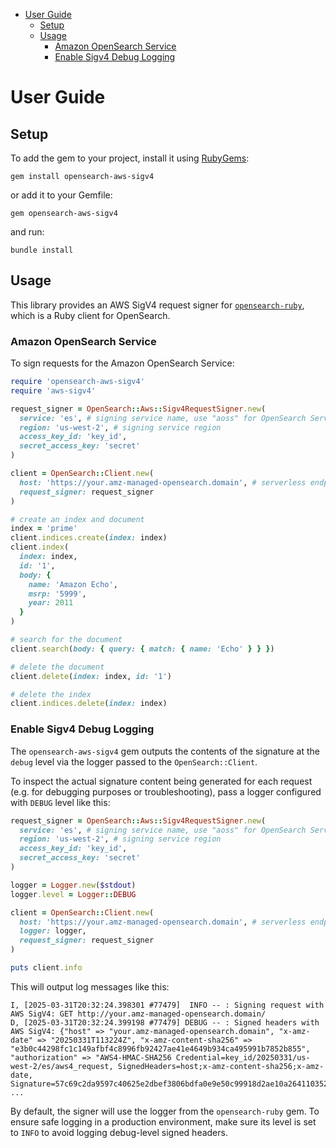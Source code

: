 - [User Guide](#user-guide)
  - [Setup](#setup)
  - [Usage](#usage)
    - [Amazon OpenSearch Service](#amazon-opensearch-service)
    - [Enable Sigv4 Debug Logging](#enable-sigv4-debug-logging)
# User Guide
## Setup

To add the gem to your project, install it using [RubyGems](https://rubygems.org/):

```
gem install opensearch-aws-sigv4
```

or add it to your Gemfile:
```
gem opensearch-aws-sigv4
```
and run:
```
bundle install
```

## Usage

This library provides an AWS SigV4 request signer for [`opensearch-ruby`](https://github.com/opensearch-project/opensearch-ruby/tree/main), which is a Ruby client for OpenSearch.

### Amazon OpenSearch Service
To sign requests for the Amazon OpenSearch Service:

```ruby
require 'opensearch-aws-sigv4'
require 'aws-sigv4'

request_signer = OpenSearch::Aws::Sigv4RequestSigner.new(
  service: 'es', # signing service name, use "aoss" for OpenSearch Serverless
  region: 'us-west-2', # signing service region
  access_key_id: 'key_id',
  secret_access_key: 'secret'
)

client = OpenSearch::Client.new(
  host: 'https://your.amz-managed-opensearch.domain', # serverless endpoint for OpenSearch Serverless
  request_signer: request_signer
)

# create an index and document
index = 'prime'
client.indices.create(index: index)
client.index(
  index: index,
  id: '1',
  body: {
    name: 'Amazon Echo',
    msrp: '5999',
    year: 2011
  }
)

# search for the document
client.search(body: { query: { match: { name: 'Echo' } } })

# delete the document
client.delete(index: index, id: '1')

# delete the index
client.indices.delete(index: index)
```

### Enable Sigv4 Debug Logging

The `opensearch-aws-sigv4` gem outputs the contents of the signature at the `debug` level via the logger passed to the `OpenSearch::Client`.

To inspect the actual signature content being generated for each request (e.g. for debugging purposes or troubleshooting), pass a logger configured with `DEBUG` level like this:

```ruby
request_signer = OpenSearch::Aws::Sigv4RequestSigner.new(
  service: 'es', # signing service name, use "aoss" for OpenSearch Serverless
  region: 'us-west-2', # signing service region
  access_key_id: 'key_id',
  secret_access_key: 'secret'
)

logger = Logger.new($stdout)
logger.level = Logger::DEBUG

client = OpenSearch::Client.new(
  host: 'https://your.amz-managed-opensearch.domain', # serverless endpoint for OpenSearch Serverless
  logger: logger,
  request_signer: request_signer
)

puts client.info
```

This will output log messages like this:

```
I, [2025-03-31T20:32:24.398301 #77479]  INFO -- : Signing request with AWS SigV4: GET http://your.amz-managed-opensearch.domain/
D, [2025-03-31T20:32:24.399198 #77479] DEBUG -- : Signed headers with AWS SigV4: {"host" => "your.amz-managed-opensearch.domain", "x-amz-date" => "20250331T113224Z", "x-amz-content-sha256" => "e3b0c44298fc1c149afbf4c8996fb92427ae41e4649b934ca495991b7852b855", "authorization" => "AWS4-HMAC-SHA256 Credential=key_id/20250331/us-west-2/es/aws4_request, SignedHeaders=host;x-amz-content-sha256;x-amz-date, Signature=57c69c2da9597c40625e2dbef3806bdfa0e9e50c99918d2ae10a264110352e51"}
...
```

By default, the signer will use the logger from the `opensearch-ruby` gem. To ensure safe logging in a production environment, make sure its level is set to `INFO` to avoid logging debug-level signed headers.
